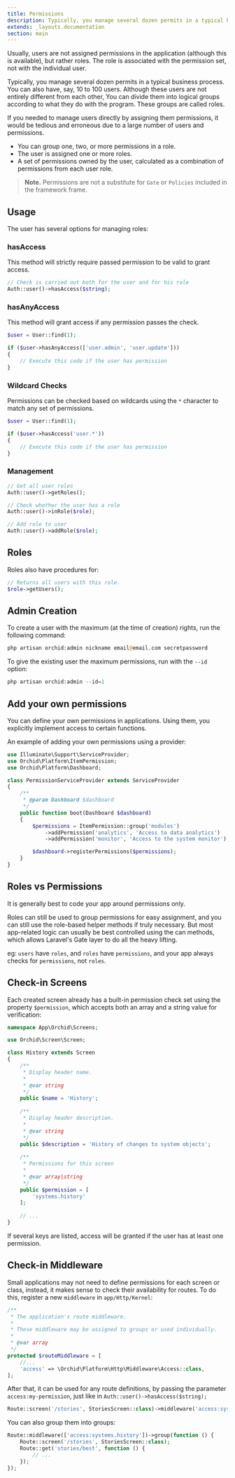 ```yaml
---
title: Permissions
description: Typically, you manage several dozen permits in a typical business process.
extends: _layouts.documentation
section: main
---
```


Usually, users are not assigned permissions in the application (although this is available), but rather roles. The role is associated with the permission set, not with the individual user.

Typically, you manage several dozen permits in a typical business process.
You can also have, say, 10 to 100 users.
Although these users are not entirely different from each other,
You can divide them into logical groups according to what they do with the program.
These groups are called roles.

If you needed to manage users directly by assigning them permissions,
it would be tedious and erroneous
due to a large number of users and permissions.


- You can group one, two, or more permissions in a role.
- The user is assigned one or more roles.
- A set of permissions owned by the user,
 calculated as a combination of permissions from each user role.

> **Note.** Permissions are not a substitute for `Gate` or `Policies` included in the framework frame.


## Usage

The user has several options for managing roles:


### hasAccess

This method will strictly require passed permission to be valid to grant access.


```php
// Check is carried out both for the user and for his role
Auth::user()->hasAccess($string);
```

###  hasAnyAccess

This method will grant access if any permission passes the check.

```php
$user = User::find(1);

if ($user->hasAnyAccess(['user.admin', 'user.update']))
{
    // Execute this code if the user has permission
}
```

### Wildcard Checks

Permissions can be checked based on wildcards using the `*` character to match any set of permissions.

```php
$user = User::find(1);

if ($user->hasAccess('user.*'))
{
    // Execute this code if the user has permission
}
```

### Management

```php
// Get all user roles
Auth::user()->getRoles();

// Check whether the user has a role
Auth::user()->inRole($role);

// Add role to user
Auth::user()->addRole($role);
```



## Roles

Roles also have procedures for:

```php
// Returns all users with this role.
$role->getUsers();
```


## Admin Creation

To create a user with the maximum (at the time of creation) rights, run the following command:

```php
php artisan orchid:admin nickname email@email.com secretpassword
```

To give the existing user the maximum permissions, run with the `--id` option:

```php
php artisan orchid:admin --id=1
```


## Add your own permissions


You can define your own permissions in applications.
 Using them, you explicitly implement access to certain functions.

An example of adding your own permissions using a provider:

```php
use Illuminate\Support\ServiceProvider;
use Orchid\Platform\ItemPermission;
use Orchid\Platform\Dashboard;

class PermissionServiceProvider extends ServiceProvider
{
    /**
     * @param Dashboard $dashboard
     */
    public function boot(Dashboard $dashboard)
    {
        $permissions = ItemPermission::group('modules')
            ->addPermission('analytics', 'Access to data analytics')
            ->addPermission('monitor', 'Access to the system monitor');

        $dashboard->registerPermissions($permissions);
    }
}
```

## Roles vs Permissions

It is generally best to code your app around permissions only.

Roles can still be used to group permissions for easy assignment, and you can still use the role-based helper methods if truly necessary. But most app-related logic can usually be best controlled using the can methods, which allows Laravel's Gate layer to do all the heavy lifting.

eg: `users` have `roles`, and `roles` have `permissions`, and your app always checks for `permissions`, not `roles`.


## Check-in Screens

Each created screen already has a built-in permission check set using the property
`$permission`, which accepts both an array and a string value for verification:

```php
namespace App\Orchid\Screens;

use Orchid\Screen\Screen;

class History extends Screen
{
    /**
     * Display header name.
     *
     * @var string
     */
    public $name = 'History';
    
    /**
     * Display header description.
     *
     * @var string
     */
    public $description = 'History of changes to system objects';
    
    /**
     * Permissions for this screen
     *
     * @var array|string
     */
    public $permission = [
        'systems.history'
    ];
    
    // ...
}
```

If several keys are listed, access will be granted if the user has at least one permission.


## Check-in Middleware

Small applications may not need to define permissions for each screen or class,
instead, it makes sense to check their availability for routes.
To do this, register a new `middleware` in `app/Http/Kernel`:

```php
/**
 * The application's route middleware.
 *
 * These middleware may be assigned to groups or used individually.
 *
 * @var array
 */
protected $routeMiddleware = [
    //...
    'access' => \Orchid\Platform\Http\Middleware\Access::class,
];
```

After that, it can be used for any route definitions, by passing the parameter `access:my-permission`, just like in `Auth::user()->hasAccess($string);`


```php
Route::screen('/stories', StoriesScreen::class)->middleware('access:systems.history');
```

You can also group them into groups:

```php
Route::middleware(['access:systems.history'])->group(function () {
    Route::screen('/stories', StoriesScreen::class);
    Route::get('stories/best', function () {
        // ...
    });
});
```
